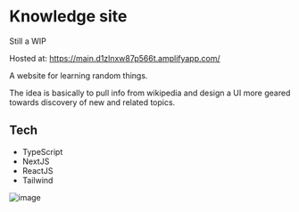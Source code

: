 # Knowledge site

Still a WIP

Hosted at: https://main.d1zlnxw87p566t.amplifyapp.com/

A website for learning random things.

The idea is basically to pull info from wikipedia and design a UI more geared towards discovery of new and related topics.

## Tech
- TypeScript
- NextJS
- ReactJS
- Tailwind

![image](https://github.com/lmReef/knowledge-site/assets/60915116/bfe3522b-dfcb-4b04-b37e-b930c06e7658)

